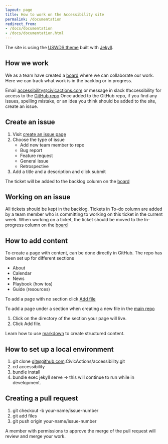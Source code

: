 ```yaml
---
layout: page
title: How to work on the Accessibility site
permalink: /documentation
redirect_from:
- /docs/documentation
- /docs/documentation.html
---
```


The site is using the [USWDS theme](https://designsystem.digital.gov/) built with [Jekyll](https://jekyllrb.com/).
## How we work
We as a team have created a [board](https://github.com/CivicActions/accessibility/projects/1) where we can collaborate our work. Here we can track what work is in the backlog or in progress. 

Email [accessibility@civicactions.com](mailto:accessibility@civicactions.com) or message in slack #accessibility for access to the [GitHub repo](https://github.com/CivicActions/accessibility)
Once added to the GitHub repo, if you find any issues, spelling mistake, or an idea you think should be added to the site, create an issue.

## Create an issue
1. Visit [create an issue page](https://github.com/CivicActions/accessibility/issues/new/choose)
2. Choose the type of issue
    * Add new team member to repo
    * Bug report
    * Feature request
    * General issue
    * Retrospective
3. Add a title and a description and click submit

The ticket will be added to the backlog column on the [board](https://github.com/CivicActions/accessibility/projects/1)

## Working on an issue
All tickets should be kept in the backlog. Tickets in To-do column are added by a team member who is committing to working on this ticket in the current week. 
When working on a ticket, the ticket should be moved to the In-progress column on the [board](https://github.com/CivicActions/accessibility/projects/1)

## How to add content
To create a page with content, can be done directly in GitHub.
The repo has been set up for different sections
* About
* Calendar
* News
* Playbook (how tos)
* Guide (resources)

To add a page with no section click [Add file](https://github.com/CivicActions/accessibility/new/main/pages)

To add a page under a section when creating a new file in the [main repo](https://github.com/CivicActions/accessibility)
1. Click on the directory of the section your page will live.
2. Click Add file. 

Learn how to use [markdown](https://github.com/adam-p/markdown-here/wiki/Markdown-Cheatsheet) to create structured content.

## How to set up a local environment
1. git clone git@github.com:CivicActions/accessibility.git
2. cd accessibility
3. bundle install
4. bundle exec jekyll serve -> this will continue to run while in development.

## Creating a pull request
1. git checkout -b your-name/issue-number
2. git add files
3. git push origin your-name/issue-number

A member with permissions to approve the merge of the pull request will review and merge your work.
